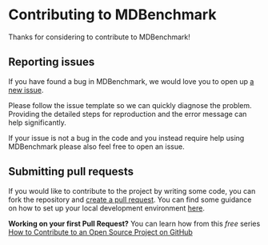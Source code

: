 # Contributing to MDBenchmark

Thanks for considering to contribute to MDBenchmark!

## Reporting issues

If you have found a bug in MDBenchmark, we would love you to open up [a new
issue](https://github.com/bio-phys/MDBenchmark/issues/new).

Please follow the issue template so we can quickly diagnose the problem.
Providing the detailed steps for reproduction and the error message can help
significantly.

If your issue is not a bug in the code and you instead require help using
MDBenchmark please also feel free to open an issue.

## Submitting pull requests

If you would like to contribute to the project by writing some code, you can
fork the repository and [create a pull
request](https://github.com/bio-phys/MDBenchmark/compare). You can find some
guidance on how to set up your local development environment
[here](https://github.com/bio-phys/MDBenchmark/blob/master/DEVELOPER.rst).

**Working on your first Pull Request?** You can learn how from this *free*
series [How to Contribute to an Open Source Project on
GitHub](https://egghead.io/series/how-to-contribute-to-an-open-source-project-on-github)

